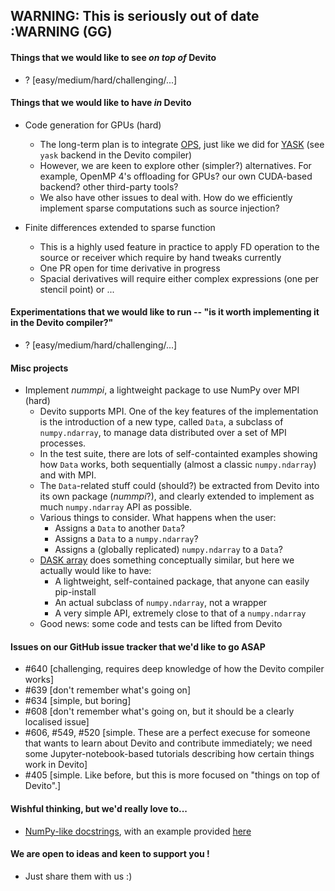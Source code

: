 ## WARNING: This is seriously out of date :WARNING (GG)

#### Things that we would like to see _on top of_ Devito

* ? [easy/medium/hard/challenging/...]

#### Things that we would like to have _in_ Devito

* Code generation for GPUs (hard)
  * The long-term plan is to integrate [OPS](https://github.com/OP-DSL/OPS), just like we did for [YASK](https://github.com/intel/yask) (see `yask` backend in the Devito compiler)
  * However, we are keen to explore other (simpler?) alternatives. For example, OpenMP 4's offloading for GPUs? our own CUDA-based backend? other third-party tools?
  * We also have other issues to deal with. How do we efficiently implement sparse computations such as source injection? 

* Finite differences extended to sparse function
  * This is a highly used feature in practice to apply FD operation to the source or receiver which require by hand tweaks currently
  * One PR open for time derivative in progress
  * Spacial derivatives will require either complex expressions (one per stencil point) or ...

#### Experimentations that we would like to run -- "is it worth implementing it in the Devito compiler?"

* ? [easy/medium/hard/challenging/...]

#### Misc projects

* Implement _nummpi_, a lightweight package to use NumPy over MPI (hard)
  * Devito supports MPI. One of the key features of the implementation is the introduction of a new type, called `Data`, a subclass of `numpy.ndarray`, to manage data distributed over a set of MPI processes.
  * In the test suite, there are lots of self-containted examples showing how `Data` works, both sequentially (almost a classic `numpy.ndarray`) and with MPI. 
  * The `Data`-related stuff could (should?) be extracted from Devito into its own package (_nummpi_?), and clearly extended to implement as much `numpy.ndarray` API as possible.
  * Various things to consider. What happens when the user:
    * Assigns a `Data` to another `Data`?
    * Assigns a `Data` to a `numpy.ndarray`?
    * Assigns a (globally replicated) `numpy.ndarray` to a `Data`?
  * [DASK array](http://docs.dask.org/en/latest/array.html) does something conceptually similar, but here we actually would like to have:
    * A lightweight, self-contained package, that anyone can easily pip-install
    * An actual subclass of `numpy.ndarray`, not a wrapper
    * A very simple API, extremely close to that of a `numpy.ndarray`
  * Good news: some code and tests can be lifted from Devito


#### Issues on our GitHub issue tracker that we'd like to go ASAP

* #640 [challenging, requires deep knowledge of how the Devito compiler works]
* #639 [don't remember what's going on]
* #634 [simple, but boring]
* #608 [don't remember what's going on, but it should be a clearly localised issue]
* #606, #549, #520 [simple. These are a perfect execuse for someone that wants to learn about Devito and contribute immediately; we need some Jupyter-notebook-based tutorials describing how certain things work in Devito]
* #405 [simple. Like before, but this is more focused on "things on top of Devito".]


#### Wishful thinking, but we'd really love to...

* [NumPy-like docstrings](https://numpydoc.readthedocs.io/en/latest/format.html), with an example provided [here](https://sphinxcontrib-napoleon.readthedocs.io/en/latest/example_numpy.html#example-numpy)


#### We are open to ideas and keen to support you !

* Just share them with us :)